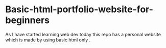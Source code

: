 # Basic-html-portfolio-website-for-beginners
As I have started learning web dev today this repo has a personal website which is made by using basic html only .
